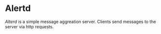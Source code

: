 # Alertd

*Alterd* is a simple message aggreation server. Clients send messages to the server via http requests.  
